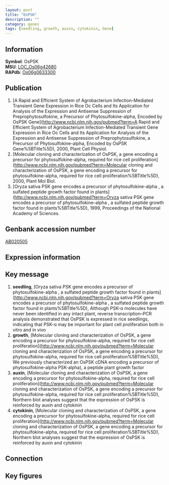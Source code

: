 ```yaml
---
layout: post
title: "OsPSK"
description: ""
category: genes
tags: [seedling, growth, auxin, cytokinin, Gene]
---
```


## Information
__Symbol__: OsPSK  
__MSU__: [LOC_Os06g42680](http://rice.plantbiology.msu.edu/cgi-bin/ORF_infopage.cgi?orf=LOC_Os06g42680)  
__RAPdb__: [Os06g0633300](http://rapdb.dna.affrc.go.jp/viewer/gbrowse_details/irgsp1?name=Os06g0633300)  

## Publication
1. [A Rapid and Efficient System of Agrobacterium Infection-Mediated Transient Gene Expression in Rice Oc Cells and Its Application for Analysis of the Expression and Antisense Suppression of Preprophytosulfokine, a Precursor of Phytosulfokine-alpha, Encoded by OsPSK Gene](http://www.ncbi.nlm.nih.gov/pubmed?term=A Rapid and Efficient System of Agrobacterium Infection-Mediated Transient Gene Expression in Rice Oc Cells and Its Application for Analysis of the Expression and Antisense Suppression of Preprophytosulfokine, a Precursor of Phytosulfokine-alpha, Encoded by OsPSK Gene%5BTitle%5D), 2000, Plant Cell Physiol.
2. [Molecular cloning and characterization of OsPSK, a gene encoding a precursor for phytosulfokine-alpha, required for rice cell proliferation](http://www.ncbi.nlm.nih.gov/pubmed?term=Molecular cloning and characterization of OsPSK, a gene encoding a precursor for phytosulfokine-alpha, required for rice cell proliferation%5BTitle%5D), 2000, Plant Mol Biol.
3. [Oryza sativa PSK gene encodes a precursor of phytosulfokine-alpha , a sulfated peptide growth factor found in plants](http://www.ncbi.nlm.nih.gov/pubmed?term=Oryza sativa PSK gene encodes a precursor of phytosulfokine-alpha , a sulfated peptide growth factor found in plants%5BTitle%5D), 1999, Proceedings of the National Academy of Sciences.

## Genbank accession number
[AB020505](http://www.ncbi.nlm.nih.gov/nuccore/AB020505)  

## Expression information

## Key message
1. __seedling__, [Oryza sativa PSK gene encodes a precursor of phytosulfokine-alpha , a sulfated peptide growth factor found in plants](http://www.ncbi.nlm.nih.gov/pubmed?term=Oryza sativa PSK gene encodes a precursor of phytosulfokine-alpha , a sulfated peptide growth factor found in plants%5BTitle%5D),  Although PSK-α molecules have never been identified in any intact plant, reverse transcription–PCR analysis demonstrated that OsPSK is expressed in rice seedlings, indicating that PSK-α may be important for plant cell proliferation both in vitro and in vivo
2. __growth__, [Molecular cloning and characterization of OsPSK, a gene encoding a precursor for phytosulfokine-alpha, required for rice cell proliferation](http://www.ncbi.nlm.nih.gov/pubmed?term=Molecular cloning and characterization of OsPSK, a gene encoding a precursor for phytosulfokine-alpha, required for rice cell proliferation%5BTitle%5D), We previously characterized an OsPSK cDNA encoding a precursor of phytosulfokine-alpha PSK-alpha), a peptide plant growth factor
3. __auxin__, [Molecular cloning and characterization of OsPSK, a gene encoding a precursor for phytosulfokine-alpha, required for rice cell proliferation](http://www.ncbi.nlm.nih.gov/pubmed?term=Molecular cloning and characterization of OsPSK, a gene encoding a precursor for phytosulfokine-alpha, required for rice cell proliferation%5BTitle%5D),  Northern blot analyses suggest that the expression of OsPSK is reinforced by auxin and cytokinin
4. __cytokinin__, [Molecular cloning and characterization of OsPSK, a gene encoding a precursor for phytosulfokine-alpha, required for rice cell proliferation](http://www.ncbi.nlm.nih.gov/pubmed?term=Molecular cloning and characterization of OsPSK, a gene encoding a precursor for phytosulfokine-alpha, required for rice cell proliferation%5BTitle%5D),  Northern blot analyses suggest that the expression of OsPSK is reinforced by auxin and cytokinin

## Connection

## Key figures


